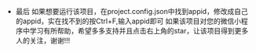 - 最后
  如果想要运行该项目，在project.config.json中找到appid，修改成自己的appid，实在找不到的按Ctrl+F,输入appid即可
  如果该项目对您的微信小程序中学习有所帮助，希望多多支持并且点击右上角的star，让该项目得到更多人的关注，谢谢!!!
  
